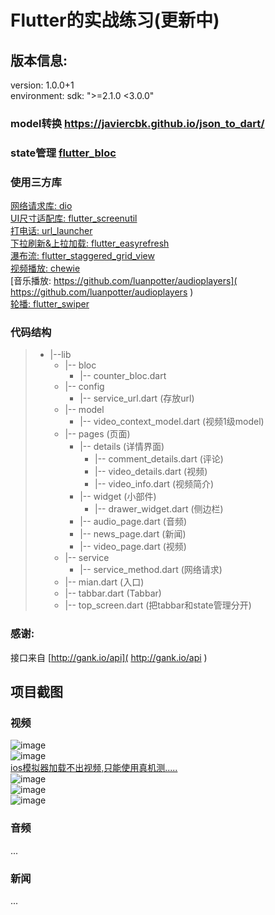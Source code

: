 # Flutter的实战练习(更新中)


## 版本信息:
  version: 1.0.0+1   <br/>
  environment:   sdk: ">=2.1.0 <3.0.0"  <br/>

### model转换  [https://javiercbk.github.io/json_to_dart/ ]( https://javiercbk.github.io/json_to_dart/  )  <br/>
### state管理  [flutter_bloc ]( https://github.com/felangel/bloc/tree/master/packages/flutter_bloc  )  <br/>


### 使用三方库
 [网络请求库: dio]( https://github.com/flutterchina/dio )  <br/>
 [UI尺寸适配库: flutter_screenutil]( https://github.com/OpenFlutter/flutter_screenutil )  <br/>
 [打电话: url_launcher]( https://github.com/flutter/plugins )  <br/>
 [下拉刷新&上拉加载: flutter_easyrefresh]( https://github.com/xuelongqy/flutter_easyrefresh )  <br/>
 [瀑布流: flutter_staggered_grid_view]( https://github.com/letsar/flutter_staggered_grid_view )  <br/>
 [视频播放: chewie]( https://github.com/brianegan/chewie )  <br/>
 [音乐播放: https://github.com/luanpotter/audioplayers]( https://github.com/luanpotter/audioplayers )  <br/>
 [轮播: flutter_swiper]( https://github.com/best-flutter/flutter_swiper )  <br/>


 
 ### 代码结构
>- |--lib
>    - |-- bloc 
>      - |-- counter_bloc.dart 
>    - |-- config 
>      - |-- service_url.dart (存放url)
>    - |-- model 
>      - |-- video_context_model.dart (视频1级model)
>    - |-- pages (页面)
>      - |-- details  (详情界面)
>        - |-- comment_details.dart (评论)
>        - |-- video_details.dart (视频)
>        - |-- video_info.dart (视频简介)
>      - |-- widget  (小部件)
>        - |-- drawer_widget.dart (侧边栏)
>      - |-- audio_page.dart  (音频)
>      - |-- news_page.dart  (新闻)
>      - |-- video_page.dart  (视频)
>    - |-- service 
>      - |-- service_method.dart (网络请求)
>    - |-- mian.dart  (入口) 
>    - |-- tabbar.dart  (Tabbar) 
>    - |-- top_screen.dart  (把tabbar和state管理分开) 

### 感谢: 
接口来自   [http://gank.io/api]( http://gank.io/api )  <br/>


## 项目截图
### 视频
![image](https://github.com/pheromone/flutter_video_audio_news/blob/master/video.png) <br/>
![image](https://github.com/pheromone/flutter_video_audio_news/blob/master/%E4%BE%A7%E8%BE%B9%E6%A0%8F.png) <br/>
[ios模拟器加载不出视频,只能使用真机测.....]( https://github.com/flutter/flutter/issues/14647 )  <br/>
![image](https://github.com/pheromone/flutter_video_audio_news/blob/master/video_info.png) <br/>
![image](https://github.com/pheromone/flutter_video_audio_news/blob/master/video_info.png) <br/>
![image](https://github.com/pheromone/flutter_video_audio_news/blob/master/video_comment.png) <br/>



### 音频
...
### 新闻
...
